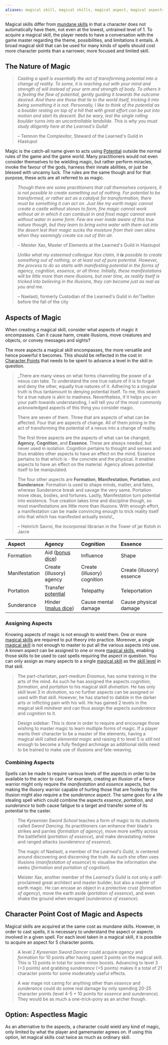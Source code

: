 ```yaml
---
aliases: magical skill, magical skills, magical aspect, magical aspects
---
```

   
Magical skills differ from [mundane skills](/not_created.md) in that a character does not automatically have them, not even at the lowest, untrained level of 1. To acquire a magical skill, the player needs to have a conversation with the game master regarding the theme, possibilities, and limitations it entails. A broad magical skill that can be used for many kinds of spells should cost more character points than a narrower, more focused and limited skill.   
   
## The Nature of Magic   
   
>  _Casting a spell is essentially the act of transforming potential into a change of reality. To some, it is reaching out with your mind and strength of will instead of your arm and strength of body. To others it is feeling the flow of potential, gently guiding it towards the outcome desired. And there are those that lie to the world itself, tricking it into being something it is not. Personally, I like to think of the potential as a boulder resting on top of a hill that with great effort can be put into motion and start its descent. But be wary, lest the single rolling boulder turns into an uncontrollable landslide. This is why you must study diligently here at the Learned's Guild!_   
>    
> – Temnon the Complexitor, Steward of the Learned's Guild in Hiastupol   
   
Magic is the catch-all name given to acts using [Potential](../Rolling%20Dice/Potential.md) outside the normal rules of the game and the game world. Many practitioners would not even consider themselves to be wielding magic, but rather perform miracles, invoke the favour of the gods, harness their innate abilities, or just be blessed with uncanny luck. The rules are the same though and for that purpose, these acts are all referred to as magic.    
   
>  _Though there are some practitioners that call themselves conjurers, it is not possible to create something out of nothing. For potential to be transformed, or rather act as a catalyst for transformation, there must be something it can act on. Just like my earth magic cannot create a castle without stones to form, fire magic cannot work without air in which it can combust in and frost magic cannot work without water in some form. Few are ever made aware of this true nature though, but they learn to bring extra water with them out into the desert lest their magic sucks the moisture from their own skins when they seemingly create ice out of thin air._   
>    
> – Meister Xax, Master of Elements at the Learned's Guild in Hiastupol   
   
> _Unlike what my esteemed colleague Xax claim, it **is** possible to create something out of nothing, or at least out of pure potential. However, the process to do so starts with manifesting potential in the forms of agency, cognition, essence, or all three. Initially, these manifestations will be little more than mere illusions, but over time, as reality itself is tricked into believing in the illusions, they can become just as real as you and me._   
>    
> – Naelasti, formerly Custodian of the Learned's Guild in An'Taellon before the fall of the city   
   
## Aspects of Magic   
When creating a magical skill, consider what aspects of magic it encompasses. Can it cause harm, create illusions, move creatures and objects, or convey messages and sights?   
   
The more aspects a magical skill encompasses, the more versatile and hence powerful it becomes. This should be reflected in the cost in [Character Points](../Character%20Options/Character%20Points.md) that needs to be spent to advance a level in the skill in question.   
   
> _There are many views on what forms channeling the power of a nexus can take. To understand the one true nature of it is to forget and deny the other, equally true natures of it. Adhering to a singular truth is thus tantamount to denying potential itself. To me, this search for a true nature is akin to madness. Nevertheless, if it helps you on your path towards understanding, I will tell you of the most commonly acknowledged aspects of this thing you consider magic.   
>    
> There are seven of them. Three that are aspects of what can be affected. Four that are aspects of change. All of them joining in the act of transforming the potential of a nexus into a change of reality.   
>   
> The first three aspects are the aspects of what can be changed; **Agency**, **Cognition**, and **Essence**. These are always needed, but never used in isolation. Cognition pertains to thought and senses and thus enables other aspects to have an effect on the mind. Essence pertains to that which is - the concrete and the physical. It enables aspects to have an effect on the material. Agency allows potential itself to be manipulated.   
>   
> The four other aspects are **Formation**, **Manifestation**, **Portation**, and **Sunderance**. Formation is used to shape minds, matter, and fates, whereas Sunderance break and savage the very same. Portation move ideas, bodies, and fortunes. Lastly, Manifestation turn potential into existence. True creation takes time and discipline though, so most manifestations are little more than illusions. With enough effort, a manifestation can be made convincing enough to trick reality itself into that which has manifested actually exists!_   
>   
> – Heinrich Savroi, the incorporeal librarian in the Tower of jar Kotoh in Jacre       
   
| Aspect        | Agency                   | Cognition                   | Essence                   |   
|:------------- |:------------------------ |:--------------------------- |:------------------------- |   
| Formation     | Aid ([bonus dice](../Rolling%20Dice/Bonus%20Dice.md))         | Influence                   | Shape                     |   
| Manifestation | Create (illusory) agency | Create (illusory) cognition | Create (illusory) essence |   
| Portation     | Transfer [potential](../Rolling%20Dice/Potential.md)       | Telepathy                   | Teleportation             |   
| Sunderance    | Hinder ([malus dice](../Rolling%20Dice/Malus%20Dice.md))      | Cause mental damage         | Cause physical damage     |   
   
### Assigning Aspects   
Knowing aspects of magic is not enough to wield them. One or more [magical skills](../Skills/Magical%20Skills.md) are required to put theory into practice. Moreover, a single [magical skill](../Skills/Magical%20Skills.md) is not enough to master to put all the various aspects into use. A known aspect can be assigned to one or more [magical skills](../Skills/Magical%20Skills.md), enabling those skills to be used to cast spells requiring the aspect in question. You can only assign as many aspects to a single [magical skill](../Skills/Magical%20Skills.md) as the [skill level](../Skills/Skill%20Level.md) in that skill.   
   
> The part-charlatan, part-medium _Erasmus_, has some training in the arts of the mind. As such he has assigned the aspects _cognition_, _formation_, and _portation_ to his magical skill _divination_. He has only skill level 3 in _divination_, so no further aspects can be assigned or used with that skill. However, he has started to dabble in the darker arts or inflicting pain with his will. He has gained 2 levels in the magical skill _mindwar_ and can thus assign the aspects _sunderance_ and _cognition_ to it.   
   
> Design sidebar: This is done in order to require and encourage those wishing to master magic to learn multiple forms of magic. If a player wants their character to be a master of the elements, having a magical skill called _elemental magic_ and raising it to level 5 is _still_ not enough to become a fully fledged archmage as additional skills need to be trained to make use of illusions and fate-weaving.    
   
### Combining Aspects   
Spells can be made to require various levels of the aspects in order to be available to the actor to cast. For example, creating an illusion of a fierce warrior might only require the _manifestation_ and _essence_ aspects, but making the illusory warrior capable of hurting those that are fooled by the illusion might also require a the _sunderance_ aspect. The same goes for a life stealing spell which could combine the aspects _essence_, _portation_, and _sunderance_ to both cause fatigue to a target and transfer some of its potential to the caster.   
   
> The _Kyreenian Sword School_ teaches a form of magic to its students called _Sword Dancing_. Its practitioners can enhance their blade's strikes and parries (_formation of agency_), move more swiftly across the battlefield (_portation of essence_), and make devastating melee and ranged attacks (_sunderance of essence_).   
   
> The magic of Naelasti, a member of the _Learned's Guild_, is centered around discovering and discerning the truth. As such she often uses illusions (_manifestation of essence_) to visualise the information she seeks (_formation and portation of cognition_).   
   
> Meister Xax, another member of the _Learned's Guild_ is not only a self-proclaimed great architect and master builder, but also a master of earth magic. He can encase an object in a protective crust (_formation of agency_), move the earth aside (_portation of essence_), and even shake the ground when enraged (_sunderance of essence_).   
   
## Character Point Cost of Magic and Aspects   
Magical skills are acquired at the same cost as mundane skills. However, in order to cast spells, it is necessary to understand the aspect or aspects involved in a given spell. For each level taken in a magical skill, it is possible to acquire an aspect for 5 character points.   
   
> A level 2 _Kyreenian Sword Dancer_ could acquire _agency_ and _formation_ for 10 points after having spent 3 points on the magical skill. This is 13 points in total for some minor boosts. Advancing to level 3 (+3 points) and grabbing _sunderance_ (+5 points) makes it a total of 21 character points for some moderately useful effects.   
   
> A war mage not caring for anything other than _essence_ and _sunderance_ could do some real damage by only spending 20-25 character points (level 4-5 + 10 points for _essence_ and  _sunderance_). They would be as much a one-trick-pony as an archer though.   
   
## Option: Aspectless Magic   
As an alternative to the aspects, a character could wield any kind of magic, only limited by what the player and gamemaster agrees on. If using this option, let magical skills cost twice as much as ordinary skill.